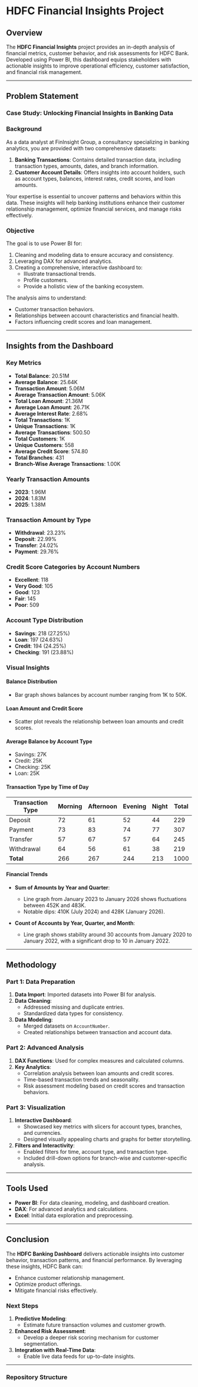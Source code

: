 # HDFC Financial Insights Project

## Overview
The **HDFC Financial Insights** project provides an in-depth analysis of financial metrics, customer behavior, and risk assessments for HDFC Bank. Developed using Power BI, this dashboard equips stakeholders with actionable insights to improve operational efficiency, customer satisfaction, and financial risk management.

---

## Problem Statement
### Case Study: Unlocking Financial Insights in Banking Data

### Background
As a data analyst at FinInsight Group, a consultancy specializing in banking analytics, you are provided with two comprehensive datasets:
1. **Banking Transactions**: Contains detailed transaction data, including transaction types, amounts, dates, and branch information.
2. **Customer Account Details**: Offers insights into account holders, such as account types, balances, interest rates, credit scores, and loan amounts.

Your expertise is essential to uncover patterns and behaviors within this data. These insights will help banking institutions enhance their customer relationship management, optimize financial services, and manage risks effectively.

### Objective
The goal is to use Power BI for:
1. Cleaning and modeling data to ensure accuracy and consistency.
2. Leveraging DAX for advanced analytics.
3. Creating a comprehensive, interactive dashboard to:
   - Illustrate transactional trends.
   - Profile customers.
   - Provide a holistic view of the banking ecosystem.

The analysis aims to understand:
- Customer transaction behaviors.
- Relationships between account characteristics and financial health.
- Factors influencing credit scores and loan management.

---

## Insights from the Dashboard

### Key Metrics
- **Total Balance**: 20.51M  
- **Average Balance**: 25.64K  
- **Transaction Amount**: 5.06M  
- **Average Transaction Amount**: 5.06K  
- **Total Loan Amount**: 21.36M  
- **Average Loan Amount**: 26.71K  
- **Average Interest Rate**: 2.68%  
- **Total Transactions**: 1K  
- **Unique Transactions**: 1K  
- **Average Transactions**: 500.50  
- **Total Customers**: 1K  
- **Unique Customers**: 558  
- **Average Credit Score**: 574.80  
- **Total Branches**: 431  
- **Branch-Wise Average Transactions**: 1.00K

### Yearly Transaction Amounts
- **2023**: 1.96M  
- **2024**: 1.83M  
- **2025**: 1.38M

### Transaction Amount by Type
- **Withdrawal**: 23.23%
- **Deposit**: 22.99%
- **Transfer**: 24.02%
- **Payment**: 29.76%

### Credit Score Categories by Account Numbers
- **Excellent**: 118  
- **Very Good**: 105  
- **Good**: 123  
- **Fair**: 145  
- **Poor**: 509

### Account Type Distribution
- **Savings**: 218 (27.25%)
- **Loan**: 197 (24.63%)
- **Credit**: 194 (24.25%)
- **Checking**: 191 (23.88%)

### Visual Insights
#### Balance Distribution
- Bar graph shows balances by account number ranging from 1K to 50K.

#### Loan Amount and Credit Score
- Scatter plot reveals the relationship between loan amounts and credit scores.

#### Average Balance by Account Type
- Savings: 27K  
- Credit: 25K  
- Checking: 25K  
- Loan: 25K

#### Transaction Type by Time of Day
| Transaction Type | Morning | Afternoon | Evening | Night | Total |
|------------------|---------|-----------|---------|-------|-------|
| Deposit          | 72      | 61        | 52      | 44    | 229   |
| Payment          | 73      | 83        | 74      | 77    | 307   |
| Transfer         | 57      | 67        | 57      | 64    | 245   |
| Withdrawal       | 64      | 56        | 61      | 38    | 219   |
| **Total**        | 266     | 267       | 244     | 213   | 1000  |

#### Financial Trends
- **Sum of Amounts by Year and Quarter**:
  - Line graph from January 2023 to January 2026 shows fluctuations between 452K and 483K.
  - Notable dips: 410K (July 2024) and 428K (January 2026).

- **Count of Accounts by Year, Quarter, and Month**:
  - Line graph shows stability around 30 accounts from January 2020 to January 2022, with a significant drop to 10 in January 2022.

---

## Methodology
### Part 1: Data Preparation
1. **Data Import**: Imported datasets into Power BI for analysis.
2. **Data Cleaning**:
   - Addressed missing and duplicate entries.
   - Standardized data types for consistency.
3. **Data Modeling**:
   - Merged datasets on `AccountNumber`.
   - Created relationships between transaction and account data.

### Part 2: Advanced Analysis
1. **DAX Functions**: Used for complex measures and calculated columns.
2. **Key Analytics**:
   - Correlation analysis between loan amounts and credit scores.
   - Time-based transaction trends and seasonality.
   - Risk assessment modeling based on credit scores and transaction behaviors.

### Part 3: Visualization
1. **Interactive Dashboard**:
   - Showcased key metrics with slicers for account types, branches, and currencies.
   - Designed visually appealing charts and graphs for better storytelling.
2. **Filters and Interactivity**:
   - Enabled filters for time, account type, and transaction type.
   - Included drill-down options for branch-wise and customer-specific analysis.

---

## Tools Used
- **Power BI**: For data cleaning, modeling, and dashboard creation.
- **DAX**: For advanced analytics and calculations.
- **Excel**: Initial data exploration and preprocessing.

---

## Conclusion
The **HDFC Banking Dashboard** delivers actionable insights into customer behavior, transaction patterns, and financial performance. By leveraging these insights, HDFC Bank can:
- Enhance customer relationship management.
- Optimize product offerings.
- Mitigate financial risks effectively.

### Next Steps
1. **Predictive Modeling**:
   - Estimate future transaction volumes and customer growth.
2. **Enhanced Risk Assessment**:
   - Develop a deeper risk scoring mechanism for customer segmentation.
3. **Integration with Real-Time Data**:
   - Enable live data feeds for up-to-date insights.

---

### Repository Structure
